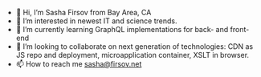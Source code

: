 - 👋 Hi, I’m Sasha Firsov from Bay Area, CA
- 👀 I’m interested in newest IT and science trends. 
- 🌱 I’m currently learning GraphQL implementations for back- and front-end
- 💞️ I’m looking to collaborate on next generation of technologies: CDN as JS repo and deployment, microapplication container, XSLT in browser.
- 📫 How to reach me sasha@firsov.net
